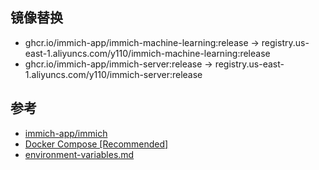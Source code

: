 ## 镜像替换
- ghcr.io/immich-app/immich-machine-learning:release -> registry.us-east-1.aliyuncs.com/y110/immich-machine-learning:release
- ghcr.io/immich-app/immich-server:release -> registry.us-east-1.aliyuncs.com/y110/immich-server:release

## 参考
- [immich-app/immich][1]
- [Docker Compose [Recommended]][2]
- [environment-variables.md][3]

[1]: https://github.com/immich-app/immich
[2]: https://immich.app/docs/install/docker-compose/
[3]: https://github.com/immich-app/immich/blob/main/docs/docs/install/environment-variables.md
